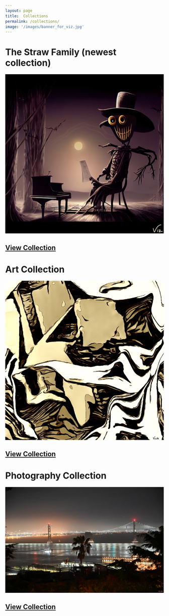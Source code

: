 ```yaml
---
layout: page
title:  Collections
permalink: /collections/
image: '/images/banner_for_viz.jpg'
---
```


# The Straw Family (newest collection)
![](/images/the-straw-family/43.jpg) 
## [View Collection](https://www.jpg.store/collection/thestrawfamily)

# Art Collection
![](/images/art-collection/6.jpg) 
## [View Collection](https://www.jpg.store/collection/vizlifeartcollection)

# Photography Collection
![](/images/photography/cnfts/VizDotLifePhotographySeriesOne0035resized_25.jpg) 
## [View Collection](https://www.jpg.store/collection/vizlifephotoscollection)
